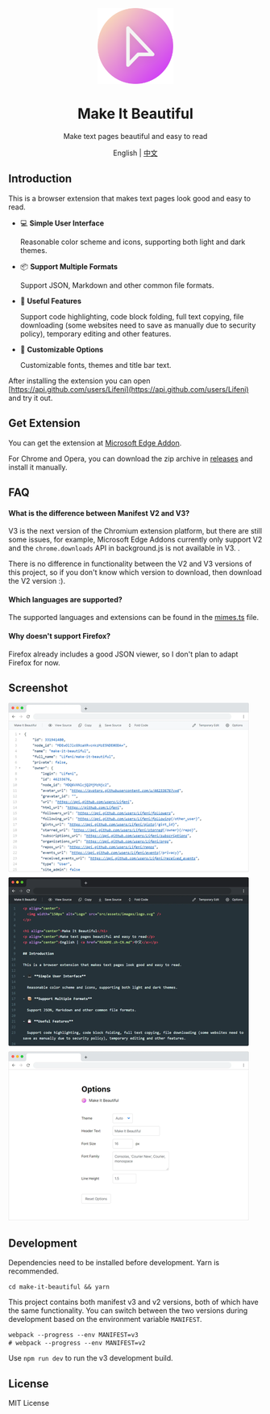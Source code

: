 <p align="center">
  <img width="150px" alt="Logo" src="src/assets/images/logo.svg" />
</p>

<h1 align="center">Make It Beautiful</h1>
<p align="center">Make text pages beautiful and easy to read</p>
<p align="center">English | <a href="README.zh-CN.md">中文</a></p>

## Introduction

This is a browser extension that makes text pages look good and easy to read.

- 💻 **Simple User Interface**

  Reasonable color scheme and icons, supporting both light and dark themes.

- 📦 **Support Multiple Formats**

  Support JSON, Markdown and other common file formats.

- 💾 **Useful Features**

  Support code highlighting, code block folding, full text copying, file downloading (some websites need to save as manually due to security policy), temporary editing and other features.

- 🎨 **Customizable Options**

  Customizable fonts, themes and title bar text.

After installing the extension you can open [https://api.github.com/users/Lifeni](https://api.github.com/users/Lifeni) and try it out.

## Get Extension

You can get the extension at [Microsoft Edge Addon](https://microsoftedge.microsoft.com/addons/detail/make-it-beautiful/jjgkadobhgomjcppaojffnlooknkkodd).

For Chrome and Opera, you can download the zip archive in [releases](https://github.com/Lifeni/make-it-beautiful/releases) and install it manually.

## FAQ

#### What is the difference between Manifest V2 and V3?

V3 is the next version of the Chromium extension platform, but there are still some issues, for example, Microsoft Edge Addons currently only support V2 and the `chrome.downloads` API in background.js is not available in V3. .

There is no difference in functionality between the V2 and V3 versions of this project, so if you don't know which version to download, then download the V2 version :).

#### Which languages are supported?

The supported languages and extensions can be found in the [mimes.ts](https://github.com/Lifeni/make-it-beautiful/blob/master/src/imports/mimes.ts) file.

#### Why doesn't support Firefox?

Firefox already includes a good JSON viewer, so I don't plan to adapt Firefox for now.

## Screenshot

![Preview](docs/preview.webp)

## Development

Dependencies need to be installed before development. Yarn is recommended.

```shell
cd make-it-beautiful && yarn
```

This project contains both manifest v3 and v2 versions, both of which have the same functionality. You can switch between the two versions during development based on the environment variable `MANIFEST`.

```shell
webpack --progress --env MANIFEST=v3
# webpack --progress --env MANIFEST=v2
```

Use `npm run dev` to run the v3 development build.

## License

MIT License
